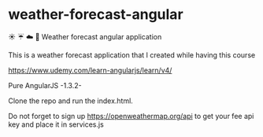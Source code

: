 # weather-forecast-angular
:sunny: :umbrella: :cloud: :rainbow: Weather forecast angular application


This is a weather forecast application that I created while having this course 

https://www.udemy.com/learn-angularjs/learn/v4/

Pure AngularJS -1.3.2-

Clone the repo and run the index.html.

Do not forget to sign up https://openweathermap.org/api to get your fee api key and place it in services.js

